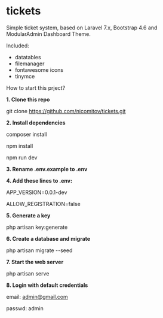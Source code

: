 # tickets
Simple ticket system, based on Laravel 7.x, Bootstrap 4.6 and ModularAdmin Dashboard Theme.

Included: 
- datatables
- filemanager
- fontawesome icons
- tinymce

How to start this prject?

**1. Clone this repo**

git clone https://github.com/nicomitov/tickets.git

**2. Install dependencies**

composer install

npm install

npm run dev

**3. Rename .env.example to .env**

**4. Add these lines to .env:**

APP_VERSION=0.0.1-dev

ALLOW_REGISTRATION=false

**5. Generate a key**

php artisan key:generate

**6. Create a database and migrate**

php artisan migrate --seed

**7. Start the web server**

php artisan serve

**8. Login with default credentials**

email: admin@gmail.com

passwd: admin
